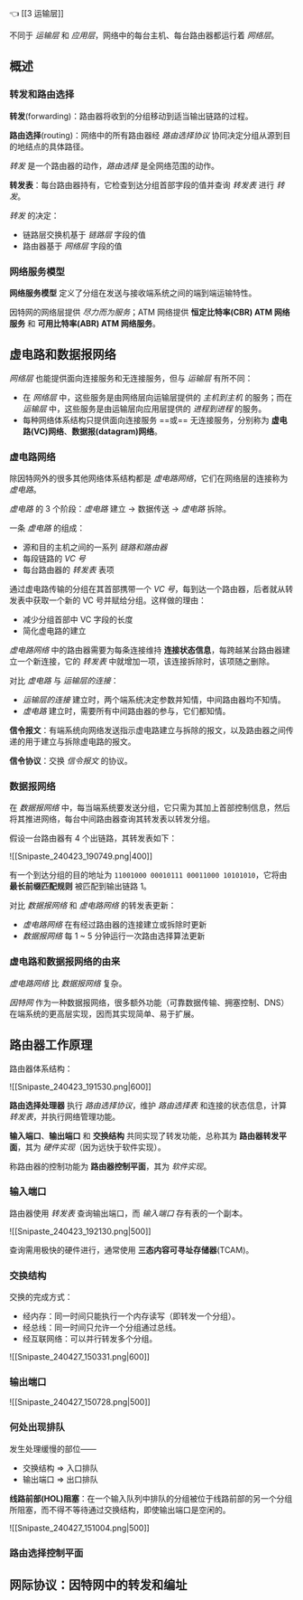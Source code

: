 👈 [[3 运输层]]

不同于 *运输层* 和 *应用层*，网络中的每台主机、每台路由器都运行着 *网络层*。

## 概述

### 转发和路由选择

**转发**(forwarding)：路由器将收到的分组移动到适当输出链路的过程。

**路由选择**(routing)：网络中的所有路由器经 *路由选择协议* 协同决定分组从源到目的地结点的具体路径。

*转发* 是一个路由器的动作，*路由选择* 是全网络范围的动作。

**转发表**：每台路由器持有，它检查到达分组首部字段的值并查询 *转发表* 进行 *转发*。

*转发* 的决定：

- 链路层交换机基于 *链路层* 字段的值
- 路由器基于 *网络层* 字段的值

### 网络服务模型

**网络服务模型** 定义了分组在发送与接收端系统之间的端到端运输特性。

因特网的网络层提供 *尽力而为服务*；ATM 网络提供 **恒定比特率(CBR) ATM 网络服务** 和 **可用比特率(ABR) ATM 网络服务**。

## 虚电路和数据报网络

*网络层* 也能提供面向连接服务和无连接服务，但与 *运输层* 有所不同：

- 在 *网络层* 中，这些服务是由网络层向运输层提供的 *主机到主机* 的服务；而在 *运输层* 中，这些服务是由运输层向应用层提供的 *进程到进程* 的服务。
- 每种网络体系结构只提供面向连接服务 ==或== 无连接服务，分别称为 **虚电路(VC)网络**、**数据报(datagram)网络**。

### 虚电路网络

除因特网外的很多其他网络体系结构都是 *虚电路网络*，它们在网络层的连接称为 *虚电路*。

*虚电路* 的 3 个阶段：*虚电路* 建立 -> 数据传送 -> *虚电路* 拆除。

一条 *虚电路* 的组成：

- 源和目的主机之间的一系列 *链路和路由器*
- 每段链路的 *VC 号*
- 每台路由器的 *转发表* 表项

通过虚电路传输的分组在其首部携带一个 *VC 号*，每到达一个路由器，后者就从转发表中获取一个新的 VC 号并赋给分组。这样做的理由：

- 减少分组首部中 VC 字段的长度
- 简化虚电路的建立

*虚电路网络* 中的路由器需要为每条连接维持 **连接状态信息**，每跨越某台路由器建立一个新连接，它的 *转发表* 中就增加一项，该连接拆除时，该项随之删除。

对比 *虚电路* 与 *运输层的连接*：

- *运输层的连接* 建立时，两个端系统决定参数并知情，中间路由器均不知情。
- *虚电路* 建立时，需要所有中间路由器的参与，它们都知情。

**信令报文**：有端系统向网络发送指示虚电路建立与拆除的报文，以及路由器之间传递的用于建立与拆除虚电路的报文。

**信令协议**：交换 *信令报文* 的协议。

### 数据报网络

在 *数据报网络* 中，每当端系统要发送分组，它只需为其加上首部控制信息，然后将其推进网络，每台中间路由器查询其转发表以转发分组。

假设一台路由器有 4 个出链路，其转发表如下：

![[Snipaste_240423_190749.png|400]]

有一个到达分组的目的地址为 `11001000 00010111 00011000 10101010`，它将由 **最长前缀匹配规则** 被匹配到输出链路 $1$。

对比 *数据报网络* 和 *虚电路网络* 的转发表更新：

- *虚电路网络* 在有经过路由器的连接建立或拆除时更新
- *数据报网络* 每 $1$ ~ $5$ 分钟运行一次路由选择算法更新

### 虚电路和数据报网络的由来

*虚电路网络* 比 *数据报网络* 复杂。

*因特网* 作为一种数据报网络，很多额外功能（可靠数据传输、拥塞控制、DNS）在端系统的更高层实现，因而其实现简单、易于扩展。

## 路由器工作原理

路由器体系结构：

![[Snipaste_240423_191530.png|600]]

**路由选择处理器** 执行 *路由选择协议*，维护 *路由选择表* 和连接的状态信息，计算 *转发表*，并执行网络管理功能。

**输入端口**、**输出端口** 和 **交换结构** 共同实现了转发功能，总称其为 **路由器转发平面**，其为 *硬件实现*（因为远快于软件实现）。

称路由器的控制功能为 **路由器控制平面**，其为 *软件实现*。

### 输入端口

路由器使用 *转发表* 查询输出端口，而 *输入端口* 存有表的一个副本。

![[Snipaste_240423_192130.png|500]]

查询需用极快的硬件进行，通常使用 **三态内容可寻址存储器**(TCAM)。

### 交换结构

交换的完成方式：

- 经内存：同一时间只能执行一个内存读写（即转发一个分组）。
- 经总线：同一时间只允许一个分组通过总线。
- 经互联网络：可以并行转发多个分组。

![[Snipaste_240427_150331.png|600]]

### 输出端口

![[Snipaste_240427_150728.png|500]]

### 何处出现排队

发生处理缓慢的部位——

- 交换结构 => 入口排队
- 输出端口 => 出口排队

**线路前部(HOL)阻塞**：在一个输入队列中排队的分组被位于线路前部的另一个分组所阻塞，而不得不等待通过交换结构，即使输出端口是空闲的。

![[Snipaste_240427_151004.png|500]]

### 路由选择控制平面

## 网际协议：因特网中的转发和编址